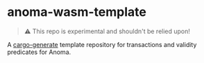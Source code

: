 # anoma-wasm-template

> :warning: This repo is experimental and shouldn't be relied upon!

A [cargo-generate](https://github.com/cargo-generate/cargo-generate) template repository for transactions and validity predicates for Anoma.
